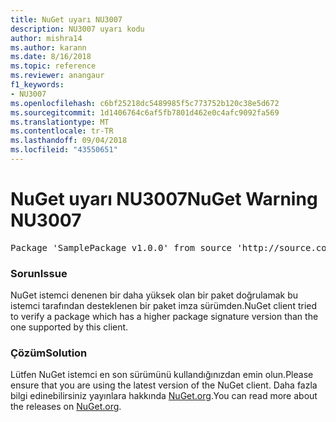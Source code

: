 ```yaml
---
title: NuGet uyarı NU3007
description: NU3007 uyarı kodu
author: mishra14
ms.author: karann
ms.date: 8/16/2018
ms.topic: reference
ms.reviewer: anangaur
f1_keywords:
- NU3007
ms.openlocfilehash: c6bf25218dc5489985f5c773752b120c38e5d672
ms.sourcegitcommit: 1d1406764c6af5fb7801d462e0c4afc9092fa569
ms.translationtype: MT
ms.contentlocale: tr-TR
ms.lasthandoff: 09/04/2018
ms.locfileid: "43550651"
---
```

# <a name="nuget-warning-nu3007"></a><span data-ttu-id="df832-103">NuGet uyarı NU3007</span><span class="sxs-lookup"><span data-stu-id="df832-103">NuGet Warning NU3007</span></span>

<pre>Package 'SamplePackage v1.0.0' from source 'http://source.com/index.json': The package signature format version is not supported. Updating your client may solve this problem.</pre>

### <a name="issue"></a><span data-ttu-id="df832-104">Sorun</span><span class="sxs-lookup"><span data-stu-id="df832-104">Issue</span></span>

<span data-ttu-id="df832-105">NuGet istemci denenen bir daha yüksek olan bir paket doğrulamak bu istemci tarafından desteklenen bir paket imza sürümden.</span><span class="sxs-lookup"><span data-stu-id="df832-105">NuGet client tried to verify a package which has a higher package signature version than the one supported by this client.</span></span>


### <a name="solution"></a><span data-ttu-id="df832-106">Çözüm</span><span class="sxs-lookup"><span data-stu-id="df832-106">Solution</span></span>

<span data-ttu-id="df832-107">Lütfen NuGet istemci en son sürümünü kullandığınızdan emin olun.</span><span class="sxs-lookup"><span data-stu-id="df832-107">Please ensure that you are using the latest version of the NuGet client.</span></span> <span data-ttu-id="df832-108">Daha fazla bilgi edinebilirsiniz yayınlara hakkında [NuGet.org](https://www.nuget.org/downloads).</span><span class="sxs-lookup"><span data-stu-id="df832-108">You can read more about the releases on [NuGet.org](https://www.nuget.org/downloads).</span></span>



